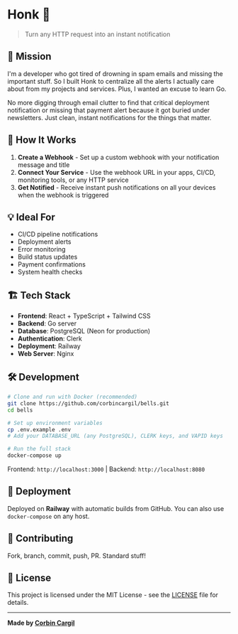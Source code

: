 # Honk 📢

> Turn any HTTP request into an instant notification

## 🎯 Mission

I'm a developer who got tired of drowning in spam emails and missing the important stuff. So I built Honk to centralize all the alerts I actually care about from my projects and services. Plus, I wanted an excuse to learn Go.

No more digging through email clutter to find that critical deployment notification or missing that payment alert because it got buried under newsletters. Just clean, instant notifications for the things that matter.

## 🚀 How It Works

1. **Create a Webhook** - Set up a custom webhook with your notification message and title
2. **Connect Your Service** - Use the webhook URL in your apps, CI/CD, monitoring tools, or any HTTP service
3. **Get Notified** - Receive instant push notifications on all your devices when the webhook is triggered

## 💡 Ideal For

- CI/CD pipeline notifications
- Deployment alerts
- Error monitoring
- Build status updates
- Payment confirmations
- System health checks

## 🏗️ Tech Stack

- **Frontend**: React + TypeScript + Tailwind CSS
- **Backend**: Go server
- **Database**: PostgreSQL (Neon for production)
- **Authentication**: Clerk
- **Deployment**: Railway
- **Web Server**: Nginx

## 🛠️ Development

```bash
# Clone and run with Docker (recommended)
git clone https://github.com/corbincargil/bells.git
cd bells

# Set up environment variables
cp .env.example .env
# Add your DATABASE_URL (any PostgreSQL), CLERK keys, and VAPID keys

# Run the full stack
docker-compose up
```

Frontend: `http://localhost:3000` | Backend: `http://localhost:8080`

## 🚢 Deployment

Deployed on **Railway** with automatic builds from GitHub. You can also use `docker-compose` on any host.

## 📝 Contributing

Fork, branch, commit, push, PR. Standard stuff!

## 📄 License

This project is licensed under the MIT License - see the [LICENSE](LICENSE) file for details.

---

**Made by [Corbin Cargil](https://github.com/corbincargil)**
